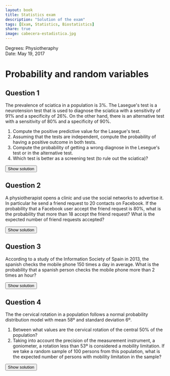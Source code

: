 ```yaml
---
layout: book
title: Statistics exam
description: "Solution of the exam"
tags: [Exam, Statistics, Biostatistics]
share: true
image: cabecera-estadistica.jpg
---
```




Degrees: Physiotheraphy  
Date: May 19, 2017 

# Probability and random variables

## Question 1
The prevalence of sciatica in a population is 3%.
The Lasegue's test is a neurotension test that is used to diagnose the sciatica with a sensitivity of 91% and a specificity of 26%.
On the other hand, there is an alternative test with a sensitivity of 80% and a specificity of 90%.

1. Compute the positive predictive value for the Lasegue's test.
2. Assuming that the tests are independent, compute the probability of having a positive outcome in both tests.
3. Compute the probability of getting a wrong diagnose in the Lesegue's test or in the alternative test.
4. Which test is better as a screening test (to rule out the sciatica)?



<div><button class="solution">Show solution</button></div>
<div id="solution" style="display: none">
1. $PPV=P(D|+)=0.0366$. It is not a goot test to confirm the sciatica as the post test probability of having the sciatica for a positive outcome is very low. <br/>
2. Naming $L⁺$ to the event of having a positive outcome in Lasegue's test and $A⁺$ to the event of having a positive outcome in the alternative test: $P(L^+\cap A^+)=P(L^+)P(A^+)=0.7451\cdot 0.121 = 0.0902$. <br/>
3. Naming $WL$ to the event of having a wrong diagnose with Lasegue's test and $WA$ to the event of having a wrong diagnose with the alternative test: $P(WL\cup WA)=P(WL)+P(WA)-P(WL\cap WA)=0.7205+ 0.103-0.7205\cdot0.103=0.7493$. <br/>
4. Lesegue test: $NPV=P(\overline D|-)=0.9894$.<br/>
Alternative test: $NPV=P(\overline D|-)=0.9932$.<br/>
Thus, the alternative test is better to rule out the sciatica. 
</div>

## Question 2
A physiotherapist opens a clinic and use the social networks to advertise it.
In particular he send a friend request to 20 contacts on Facebook.
If the probability that a Facebook user accept the friend request is 80%, what is the probability that more than 18 accept the friend request?
What is the expected number of friend requests accepted?



<div><button class="solution">Show solution</button></div>
<div id="solution" style="display: none">
Naming $X$ to the number of accepted friend request, $X\sim B(20,0.8)$ and $P(X>18)=0.0692$.<br/>
The expected number of accepted friend request is $16$. 
</div>

## Question 3
According to a study of the Information Society of Spain in 2013, the spanish checks the mobile phone 150 times a day in average.
What is the probability that a spanish person checks the mobile phone more than 2 times an hour?



<div><button class="solution">Show solution</button></div>
<div id="solution" style="display: none">
1. Naming $X$ to the number of times that a spanish person checks the phone in an hour, $X\sim P(6.25)$ and $P(X>2)=0.9483$.
</div>

## Question 4
The the cervical rotation in a population follows a normal probability distribution model with mean 58º and standard deviation 6º.

1. Between what values are the cervical rotation of the central 50\% of the population?
2. Taking into account the precision of the measurement instrument, a goniometer, a rotation less than 53º is considered a mobility limitation.
If we take a random sample of 100 persons from this population, what is the expected number of persons with mobility limitation in the sample?



<div><button class="solution">Show solution</button></div>
<div id="solution" style="display: none">
Naming $X$ to the cervical rotation, $X\sim N(58, 6)$. <br/>
1. $(Q1,Q3)=(53.9531, 62.0469)$. <br/>
3. $P(X<53)=0.2023$ and the expected number of persons with mobility limitation in a sample of 100 persons is $20.2328$. 
</div>


